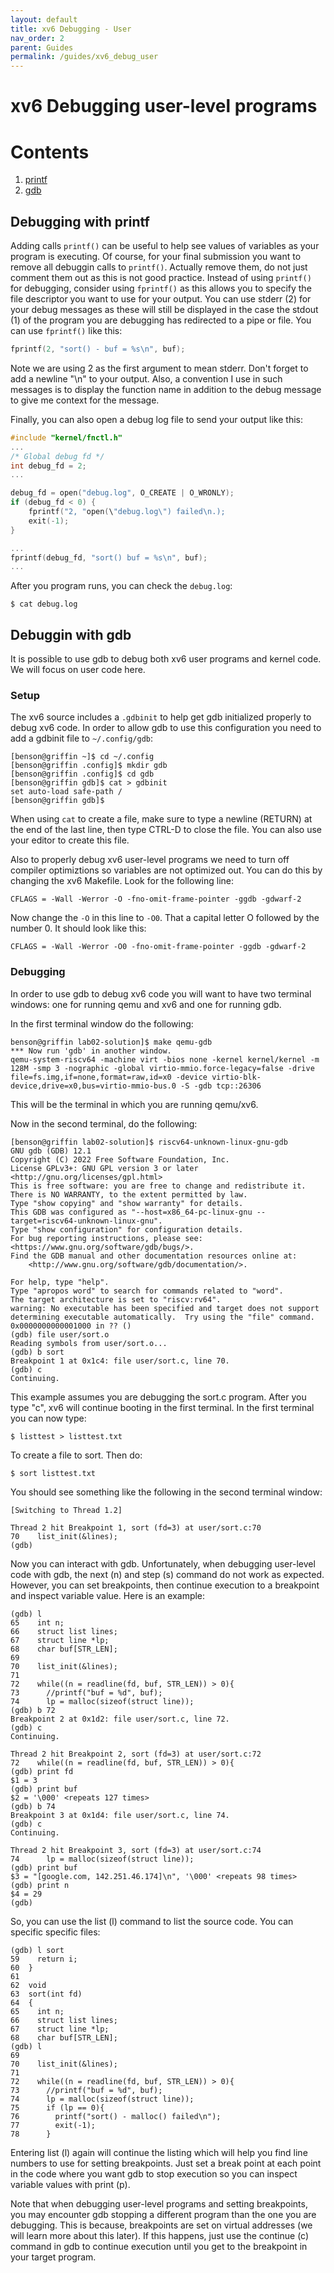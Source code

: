 ```yaml
---
layout: default
title: xv6 Debugging - User
nav_order: 2
parent: Guides
permalink: /guides/xv6_debug_user
---
```


# xv6 Debugging user-level programs

# Contents
1. [printf](#debugging-with-printf)
2. [gdb](#debugging-with-gdb)

## Debugging with printf

Adding calls ```printf()``` can be useful to help see values of variables as your program is executing. Of course, for your final submission you want to remove all debuggin calls to ```printf()```. Actually remove them, do not just comment them out as this is not good practice. Instead of using ```printf()``` for debugging, consider using ```fprintf()``` as this allows you to specify the file descriptor you want to use for your output. You can use stderr (2) for your debug messages as these will still be displayed in the case the stdout (1) of the program you are debugging has redirected to a pipe or file. You can use ```fprintf()``` like this:

```c
fprintf(2, "sort() - buf = %s\n", buf);
```

Note we are using 2 as the first argument to mean stderr. Don't forget to add a newline "\n" to your output. Also, a convention I use in such messages is to display the function name in addition to the debug message to give me context for the message.

Finally, you can also open a debug log file to send your output like this:

```c
#include "kernel/fnctl.h"
...
/* Global debug fd */
int debug_fd = 2;
...

debug_fd = open("debug.log", O_CREATE | O_WRONLY);
if (debug_fd < 0) {
    fprintf("2, "open(\"debug.log\") failed\n.);
    exit(-1);
}

...
fprintf(debug_fd, "sort() buf = %s\n", buf);
...
```

After you program runs, you can check the ```debug.log```:
```
$ cat debug.log
```

## Debuggin with gdb

It is possible to use gdb to debug both xv6 user programs and kernel code. We will focus on user code here.

### Setup

The xv6 source includes a ```.gdbinit``` to help get gdb initialized properly to debug xv6 code. In order to allow gdb to use this configuration you need to add a gdbinit file to ```~/.config/gdb```:

```
[benson@griffin ~]$ cd ~/.config
[benson@griffin .config]$ mkdir gdb
[benson@griffin .config]$ cd gdb
[benson@griffin gdb]$ cat > gdbinit
set auto-load safe-path /
[benson@griffin gdb]$
```

When using ```cat``` to create a file, make sure to type a newline (RETURN) at the end of the last line, then type CTRL-D to close the file. You can also use your editor to create this file.

Also to properly debug xv6 user-level programs we need to turn off compiler optimiztions so variables are not optimized out. You can do this by changing the xv6 Makefile. Look for the following line:

```
CFLAGS = -Wall -Werror -O -fno-omit-frame-pointer -ggdb -gdwarf-2
```

Now change the ```-O``` in this line to ```-O0```. That a capital letter O followed by the number 0. It should look like this:

```
CFLAGS = -Wall -Werror -O0 -fno-omit-frame-pointer -ggdb -gdwarf-2
```


### Debugging

In order to use gdb to debug xv6 code you will want to have two terminal windows: one for running qemu and xv6 and one for running gdb.

In the first terminal window do the following:

```
benson@griffin lab02-solution]$ make qemu-gdb
*** Now run 'gdb' in another window.
qemu-system-riscv64 -machine virt -bios none -kernel kernel/kernel -m 128M -smp 3 -nographic -global virtio-mmio.force-legacy=false -drive file=fs.img,if=none,format=raw,id=x0 -device virtio-blk-device,drive=x0,bus=virtio-mmio-bus.0 -S -gdb tcp::26306
```

This will be the terminal in which you are running qemu/xv6.

Now in the second terminal, do the following:

```
[benson@griffin lab02-solution]$ riscv64-unknown-linux-gnu-gdb
GNU gdb (GDB) 12.1
Copyright (C) 2022 Free Software Foundation, Inc.
License GPLv3+: GNU GPL version 3 or later <http://gnu.org/licenses/gpl.html>
This is free software: you are free to change and redistribute it.
There is NO WARRANTY, to the extent permitted by law.
Type "show copying" and "show warranty" for details.
This GDB was configured as "--host=x86_64-pc-linux-gnu --target=riscv64-unknown-linux-gnu".
Type "show configuration" for configuration details.
For bug reporting instructions, please see:
<https://www.gnu.org/software/gdb/bugs/>.
Find the GDB manual and other documentation resources online at:
    <http://www.gnu.org/software/gdb/documentation/>.

For help, type "help".
Type "apropos word" to search for commands related to "word".
The target architecture is set to "riscv:rv64".
warning: No executable has been specified and target does not support
determining executable automatically.  Try using the "file" command.
0x0000000000001000 in ?? ()
(gdb) file user/sort.o
Reading symbols from user/sort.o...
(gdb) b sort
Breakpoint 1 at 0x1c4: file user/sort.c, line 70.
(gdb) c
Continuing.
```

This example assumes you are debugging the sort.c program. After you type "c", xv6 will continue booting in the first terminal. In the first terminal you can now type:

```
$ listtest > listtest.txt
```
To create a file to sort. Then do:
```
$ sort listtest.txt
```
You should see something like the following in the second terminal window:
```
[Switching to Thread 1.2]

Thread 2 hit Breakpoint 1, sort (fd=3) at user/sort.c:70
70	  list_init(&lines);
(gdb)
```

Now you can interact with gdb. Unfortunately, when debugging user-level code with gdb, the next (n) and step (s) command do not work as expected. However, you can set breakpoints, then continue execution to a breakpoint and inspect variable value. Here is an example:

```
(gdb) l
65	  int n;
66	  struct list lines;
67	  struct line *lp;
68	  char buf[STR_LEN];
69
70	  list_init(&lines);
71
72	  while((n = readline(fd, buf, STR_LEN)) > 0){
73	    //printf("buf = %d", buf);
74	    lp = malloc(sizeof(struct line));
(gdb) b 72
Breakpoint 2 at 0x1d2: file user/sort.c, line 72.
(gdb) c
Continuing.

Thread 2 hit Breakpoint 2, sort (fd=3) at user/sort.c:72
72	  while((n = readline(fd, buf, STR_LEN)) > 0){
(gdb) print fd
$1 = 3
(gdb) print buf
$2 = '\000' <repeats 127 times>
(gdb) b 74
Breakpoint 3 at 0x1d4: file user/sort.c, line 74.
(gdb) c
Continuing.

Thread 2 hit Breakpoint 3, sort (fd=3) at user/sort.c:74
74	    lp = malloc(sizeof(struct line));
(gdb) print buf
$3 = "[google.com, 142.251.46.174]\n", '\000' <repeats 98 times>
(gdb) print n
$4 = 29
(gdb)
```

So, you can use the list (l) command to list the source code. You can specific specific files:

```
(gdb) l sort
59	  return i;
60	}
61
62	void
63	sort(int fd)
64	{
65	  int n;
66	  struct list lines;
67	  struct line *lp;
68	  char buf[STR_LEN];
(gdb) l
69
70	  list_init(&lines);
71
72	  while((n = readline(fd, buf, STR_LEN)) > 0){
73	    //printf("buf = %d", buf);
74	    lp = malloc(sizeof(struct line));
75	    if (lp == 0){
76	      printf("sort() - malloc() failed\n");
77	      exit(-1);
78	    }
```
Entering list (l) again will continue the listing which will help you find line numbers to use for setting breakpoints. Just set a break point at each point in the code where you want gdb to stop execution so you can inspect variable values with print (p).

Note that when debugging user-level programs and setting breakpoints, you may encounter gdb stopping a different program than the one you are debugging. This is because, breakpoints are set on virtual addresses (we will learn more about this later). If this happens, just use the continue (c) command in gdb to continue execution until you get to the breakpoint in your target program.

